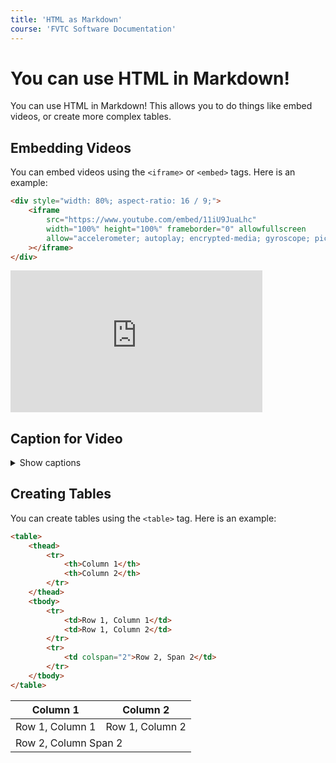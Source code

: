 ```yaml
---
title: 'HTML as Markdown'
course: 'FVTC Software Documentation'
---
```


# You can use HTML in Markdown!

You can use HTML in Markdown! This allows you to do things like embed videos, or create more complex tables.

## Embedding Videos

You can embed videos using the `<iframe>` or `<embed>` tags. Here is an example:

```html
<div style="width: 80%; aspect-ratio: 16 / 9;">
	<iframe
		src="https://www.youtube.com/embed/11iU9JuaLhc"
		width="100%" height="100%" frameborder="0" allowfullscreen
		allow="accelerometer; autoplay; encrypted-media; gyroscope; picture-in-picture"
	></iframe>
</div>
```

<div style="width: 80%; aspect-ratio: 16 / 9;">
	<iframe
		src="https://www.youtube.com/embed/11iU9JuaLhc"
		width="100%" height="100%" frameborder="0" allowfullscreen
		allow="accelerometer; autoplay; encrypted-media; gyroscope; picture-in-picture"
	></iframe>
</div>

## Caption for Video

<details>
<summary>Show captions</summary>
<pre>

[Narrator] Technology is all around us. It's part of our work and personal life. If you love exploring the latest technology, you can turn that passion into a high paying career.

[Instructor] One of the big things right now is that, just our area has so many openings for IT, kind of across the board. Within the next three years, there's going to be over 2,600 job openings just in our area.

[Narrator] At Fox Valley Tech, get the hands on skills you need for a great career in Information Technology. You'll be the problem solver who keeps things moving forward. To find out how, visit fvtc.edu.
</pre>
</details>

## Creating Tables

You can create tables using the `<table>` tag. Here is an example:

```html
<table>
	<thead>
		<tr>
			<th>Column 1</th>
			<th>Column 2</th>
		</tr>
	</thead>
	<tbody>
		<tr>
			<td>Row 1, Column 1</td>
			<td>Row 1, Column 2</td>
		</tr>
		<tr>
			<td colspan="2">Row 2, Span 2</td>
		</tr>
	</tbody>
</table>
```

<table>
	<thead>
		<tr>
			<th>Column 1</th>
			<th>Column 2</th>
		</tr>
	</thead>
	<tbody>
		<tr>
			<td>Row 1, Column 1</td>
			<td>Row 1, Column 2</td>
		</tr>
		<tr>
			<td colspan="2">Row 2, Column Span 2</td>
		</tr>
	</tbody>
</table>

